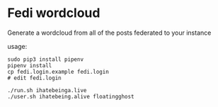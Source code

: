 # Fedi wordcloud

Generate a wordcloud from all of the posts federated to your
instance


usage:

```
sudo pip3 install pipenv
pipenv install
cp fedi.login.example fedi.login
# edit fedi.login

./run.sh ihatebeinga.live
./user.sh ihatebeing.alive floatingghost
```
